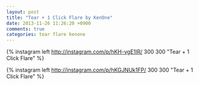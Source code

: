 ```yaml
---
layout: post
title: "Tear + 1 Click Flare by KenOne"
date: 2013-11-26 11:26:20 +0900
comments: true
categories: tear flare kenone
---
```

{% instagram left http://instagram.com/p/hKH-vgE1IR/ 300 300 "Tear + 1 Click Flare" %}

{% instagram left http://instagram.com/p/hKGJNUk1FP/ 300 300 "Tear + 1 Click Flare" %}
